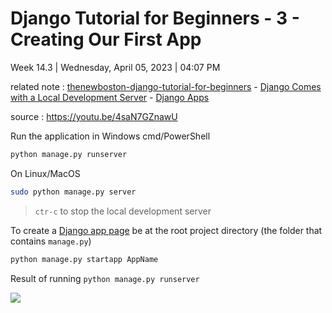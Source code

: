 # Django Tutorial for Beginners - 3 - Creating Our First App

Week 14.3 | Wednesday, April 05, 2023 | 04:07 PM

related note : [thenewboston-django-tutorial-for-beginners](thenewboston-django-tutorial-for-beginners.md) - [Django Comes with a Local Development Server](Django%20Comes%20with%20a%20Local%20Development%20Server.md) - [Django Apps](Django%20Apps.md)

source : <https://youtu.be/4saN7GZnawU>

Run the application in Windows cmd/PowerShell

```cmd
python manage.py runserver
```

On Linux/MacOS

```sh
sudo python manage.py server
```

> `ctr-c` to stop the local development server

To create a [Django app page](Django%20Apps.md) be at the root project directory (the folder that contains `manage.py`)

```cmd
python manage.py startapp AppName
```

Result of running `python manage.py runserver`

![](Pasted%20image%2020230405165700.png)
